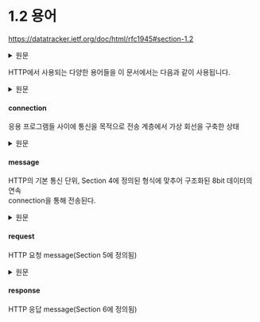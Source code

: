 # 1.2 용어

https://datatracker.ietf.org/doc/html/rfc1945#section-1.2

<details>
<summary>원문</summary>

```
This specification uses a number of terms to refer to the roles
   played by participants in, and objects of, the HTTP communication.
```
</details>

HTTP에서 사용되는 다양한 용어들을 이 문서에서는 다음과 같이 사용됩니다.

<details>
<summary>원문</summary>

```text
   connection
       A transport layer virtual circuit established between two
       application programs for the purpose of communication.
```
</details>

#### connection 
응용 프로그램들 사이에 통신을 목적으로 전송 계층에서 가상 회선을 구축한 상태

<details>
<summary>원문</summary>

```text
   message
       The basic unit of HTTP communication, consisting of a structured
       sequence of octets matching the syntax defined in Section 4 and
       transmitted via the connection.
```
</details>

#### message
HTTP의 기본 통신 단위, Section 4에 정의된 형식에 맞추어 구조화된 8bit 데이터의 연속<br>
connection을 통해 전송된다.

<details>
<summary>원문</summary>

```text
   request
       An HTTP request message (as defined in Section 5).
```
</details>

#### request
HTTP 요청 message(Section 5에 정의됨)

<details>
<summary>원문</summary>

```text
   response
       An HTTP response message (as defined in Section 6).
```
</details>

#### response
HTTP 응답 message(Section 6에 정의됨)